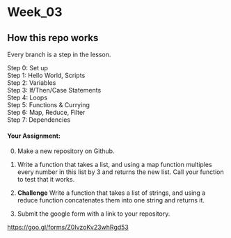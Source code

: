# Week_03


## How this repo works

Every branch is a step in the lesson.

Step 0: Set up  
Step 1: Hello World, Scripts  
Step 2: Variables  
Step 3: If/Then/Case Statements  
Step 4: Loops  
Step 5: Functions & Currying  
Step 6: Map, Reduce, Filter  
Step 7: Dependencies


#### Your Assignment:

0. Make a new repository on Github.

1. Write a function that takes a list, and using a map function multiples every number in this list by 3 and returns the new list. Call your function to test that it works. 

2. **Challenge** Write a function that takes a list of strings, and using a reduce function concatenates them into one string and returns it.

3. Submit the google form with a link to your repository.


https://goo.gl/forms/Z0lvzoKv23whRgd53

